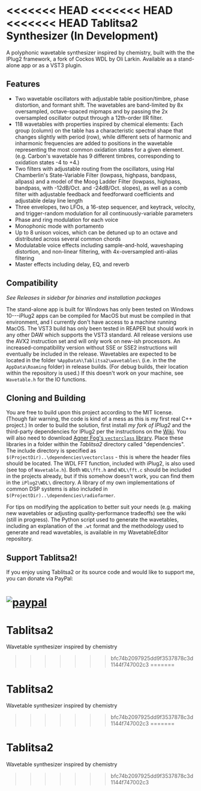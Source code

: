 <<<<<<< HEAD
<<<<<<< HEAD
<<<<<<< HEAD
Tablitsa2 Synthesizer (In Development)
==========================
A polyphonic wavetable synthesizer inspired by chemistry, built with the the IPlug2 framework, a fork of Cockos WDL by Oli Larkin. Available as a stand-alone app or as a VST3 plugin.

## Features
  * Two wavetable oscillators with adjustable table position/timbre, phase distortion, and formant shift. The wavetables are band-limited by 8x oversampled, octave-spaced mipmaps and by passing the 2x oversampled oscillator output through a 12th-order IIR filter.
  * 118 wavetables with properties inspired by chemical elements: Each group (column) on the table has a characteristic spectral shape that changes slightly with period (row), while different sets of harmonic and inharmonic frequencies are added to positions in the wavetable representing the most common oxidation states for a given element. (e.g. Carbon's wavetable has 9 different timbres, corresponding to oxidation states -4 to +4.) 
  * Two filters with adjustable routing from the oscillators, using Hal Chamberlin's State-Variable Filter (lowpass, highpass, bandpass, allpass) and a model of the Moog Ladder Filter (lowpass, highpass, bandpass, with -12dB/Oct. and -24dB/Oct. slopes), as well as a comb filter with adjustable feedback and feedforward coefficients and adjustable delay line length
  * Three envelopes, two LFOs, a 16-step sequencer, and keytrack, velocity, and trigger-random modulation for all continuously-variable parameters
  * Phase and ring modulation for each voice
  * Monophonic mode with portamento
  * Up to 8 unison voices, which can be detuned up to an octave and distributed across several common chords
  * Modulatable voice effects including sample-and-hold, waveshaping distortion, and non-linear filtering, with 4x-oversampled anti-alias filtering
  * Master effects including delay, EQ, and reverb
  
## Compatibility
*See Releases in sidebar for binaries and installation packages*

The stand-alone app is built for Windows has only been tested on Windows 10---iPlug2 apps can be compiled for MacOS but must be compiled in that environment, and I currently don't have access to a machine running MacOS. The VST3 build has only been tested in REAPER but should work in any other DAW which supports the VST3 standard. All release versions use the AVX2 instruction set and will only work on new-ish processors. An increased-compatibility version without SSE or SSE2 instructions will eventually be included in the release. Wavetables are expected to be located in the folder `%AppData%\Tablitsa2\wavetables\` (i.e. in the the `AppData\Roaming` folder) in release builds. (For debug builds, their location within the repository is used.) If this doesn't work on your machine, see `Wavetable.h` for the IO functions.

## Cloning and Building
You are free to build upon this project according to the MIT license. (Though fair warning, the code is kind of a mess as this is my first real C++ project.) In order to build the solution, first install *my fork of IPlug2* and the third-party dependencies for IPlug2 per the instructions on the [Wiki](https://github.com/iPlug2/iPlug2/wiki). You will also need to download [Agner Fog's `vectorclass` library](https://github.com/vcoda/vectorclass). Place these libraries in a folder within the *Tablitsa2* directory called "dependencies". The include directory is specified as `$(ProjectDir)..\dependencies\vectorclass` - this is where the header files should be located. The WDL FFT function, included with iPlug2, is also used (see top of `Wavetable.h`). Both `WDL\fft.h` and `WDL\fft.c` should be included in the projects already, but if this somehow doesn't work, you can find them in the `iPlug2\WDL\` directory. A library of my own implementations of common DSP systems is also included in `$(ProjectDir)..\dependencies\radiofarmer`.

For tips on modifying the application to better suit your needs (e.g. making new wavetables or adjusting quality-performance tradeoffs) see the wiki (still in progress). The Python script used to generate the wavetables, including an explanation of the `.wt` format and the methodology used to generate and read wavetables, is available in my WavetableEditor repository.

## Support Tablitsa2!
If you enjoy using Tablitsa2 or its source code and would like to support me, you can donate via PayPal:

[![paypal](https://www.paypalobjects.com/en_US/i/btn/btn_donateCC_LG.gif)](https://www.paypal.com/donate?business=NUFQNKX9ET4VL&currency_code=USD)
=======
# Tablitsa2
Wavetable synthesizer inspired by chemistry
>>>>>>> bfc74b2097925dd9f3537878c3d1144f747002c3
=======
# Tablitsa2
Wavetable synthesizer inspired by chemistry
>>>>>>> bfc74b2097925dd9f3537878c3d1144f747002c3
=======
# Tablitsa2
Wavetable synthesizer inspired by chemistry
>>>>>>> bfc74b2097925dd9f3537878c3d1144f747002c3
